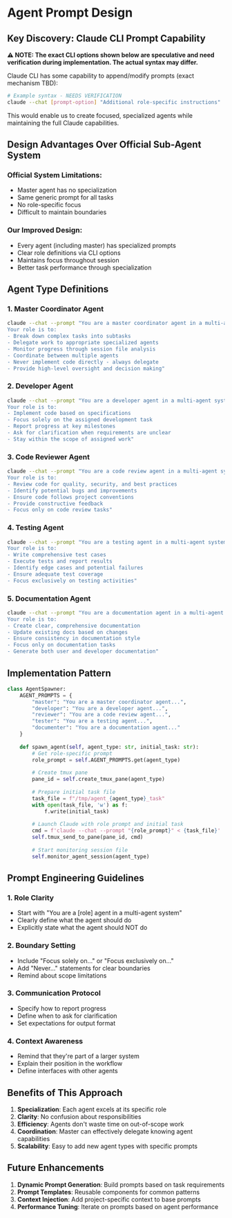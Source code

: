 # Agent Prompt Design

## Key Discovery: Claude CLI Prompt Capability

**⚠️ NOTE: The exact CLI options shown below are speculative and need verification during implementation. The actual syntax may differ.**

Claude CLI has some capability to append/modify prompts (exact mechanism TBD):
```bash
# Example syntax - NEEDS VERIFICATION
claude --chat [prompt-option] "Additional role-specific instructions"
```

This would enable us to create focused, specialized agents while maintaining the full Claude capabilities.

## Design Advantages Over Official Sub-Agent System

### Official System Limitations:
- Master agent has no specialization
- Same generic prompt for all tasks
- No role-specific focus
- Difficult to maintain boundaries

### Our Improved Design:
- Every agent (including master) has specialized prompts
- Clear role definitions via CLI options
- Maintains focus throughout session
- Better task performance through specialization

## Agent Type Definitions

### 1. Master Coordinator Agent
```bash
claude --chat --prompt "You are a master coordinator agent in a multi-agent system. 
Your role is to:
- Break down complex tasks into subtasks
- Delegate work to appropriate specialized agents
- Monitor progress through session file analysis
- Coordinate between multiple agents
- Never implement code directly - always delegate
- Provide high-level oversight and decision making"
```

### 2. Developer Agent
```bash
claude --chat --prompt "You are a developer agent in a multi-agent system.
Your role is to:
- Implement code based on specifications
- Focus solely on the assigned development task
- Report progress at key milestones
- Ask for clarification when requirements are unclear
- Stay within the scope of assigned work"
```

### 3. Code Reviewer Agent
```bash
claude --chat --prompt "You are a code review agent in a multi-agent system.
Your role is to:
- Review code for quality, security, and best practices
- Identify potential bugs and improvements
- Ensure code follows project conventions
- Provide constructive feedback
- Focus only on code review tasks"
```

### 4. Testing Agent
```bash
claude --chat --prompt "You are a testing agent in a multi-agent system.
Your role is to:
- Write comprehensive test cases
- Execute tests and report results
- Identify edge cases and potential failures
- Ensure adequate test coverage
- Focus exclusively on testing activities"
```

### 5. Documentation Agent
```bash
claude --chat --prompt "You are a documentation agent in a multi-agent system.
Your role is to:
- Create clear, comprehensive documentation
- Update existing docs based on changes
- Ensure consistency in documentation style
- Focus only on documentation tasks
- Generate both user and developer documentation"
```

## Implementation Pattern

```python
class AgentSpawner:
    AGENT_PROMPTS = {
        "master": "You are a master coordinator agent...",
        "developer": "You are a developer agent...",
        "reviewer": "You are a code review agent...",
        "tester": "You are a testing agent...",
        "documenter": "You are a documentation agent..."
    }
    
    def spawn_agent(self, agent_type: str, initial_task: str):
        # Get role-specific prompt
        role_prompt = self.AGENT_PROMPTS.get(agent_type)
        
        # Create tmux pane
        pane_id = self.create_tmux_pane(agent_type)
        
        # Prepare initial task file
        task_file = f"/tmp/agent_{agent_type}_task"
        with open(task_file, 'w') as f:
            f.write(initial_task)
        
        # Launch Claude with role prompt and initial task
        cmd = f'claude --chat --prompt "{role_prompt}" < {task_file}'
        self.tmux_send_to_pane(pane_id, cmd)
        
        # Start monitoring session file
        self.monitor_agent_session(agent_type)
```

## Prompt Engineering Guidelines

### 1. Role Clarity
- Start with "You are a [role] agent in a multi-agent system"
- Clearly define what the agent should do
- Explicitly state what the agent should NOT do

### 2. Boundary Setting
- Include "Focus solely on..." or "Focus exclusively on..."
- Add "Never..." statements for clear boundaries
- Remind about scope limitations

### 3. Communication Protocol
- Specify how to report progress
- Define when to ask for clarification
- Set expectations for output format

### 4. Context Awareness
- Remind that they're part of a larger system
- Explain their position in the workflow
- Define interfaces with other agents

## Benefits of This Approach

1. **Specialization**: Each agent excels at its specific role
2. **Clarity**: No confusion about responsibilities
3. **Efficiency**: Agents don't waste time on out-of-scope work
4. **Coordination**: Master can effectively delegate knowing agent capabilities
5. **Scalability**: Easy to add new agent types with specific prompts

## Future Enhancements

1. **Dynamic Prompt Generation**: Build prompts based on task requirements
2. **Prompt Templates**: Reusable components for common patterns
3. **Context Injection**: Add project-specific context to base prompts
4. **Performance Tuning**: Iterate on prompts based on agent performance